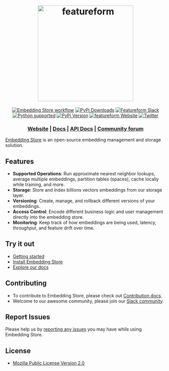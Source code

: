 <h1 align="center">
	<img width="300" src="https://raw.githubusercontent.com/featureform/embeddings/main/assets/featureform_logo.png" alt="featureform">
	<br>
</h1>

<div align="center">
	<a href="https://github.com/featureform/embeddings/actions"><img src="https://img.shields.io/badge/featureform-workflow-blue?style=for-the-badge&logo=appveyor" alt="Embedding Store workflow"></a>
    <a href="https://pypi.org/project/embeddingstore/" target="_blank"><img src="https://img.shields.io/pypi/dm/embeddingstore?style=for-the-badge&logo=appveyor" alt="PyPi Downloads"></a>
    <a href="https://featureform-community.slack.com/ssb/redirect" target="_blank"><img src="https://img.shields.io/badge/Join-Slack-blue?style=for-the-badge&logo=appveyor" alt="Featureform Slack"></a>
    <br>
    <a href="https://www.python.org/downloads/" target="_blank"><img src="https://img.shields.io/badge/python-3.6%20|%203.7|%203.8-brightgreen.svg" alt="Python supported"></a>
    <a href="https://pypi.org/project/EmbeddingStore/" target="_blank"><img src="https://badge.fury.io/py/EmbeddingStore.svg" alt="PyPi Version"></a>
    <a href="https://www.featureform.com/"><img src="https://img.shields.io/website?url=https%3A%2F%2Fwww.featureform.com%2F?style=for-the-badge&logo=appveyor" alt="featureform Website"></a>  
    <a href="https://twitter.com/featureformML" target="_blank"><img src="https://img.shields.io/twitter/url/http/shields.io.svg?style=social" alt="Twitter"></a>


	
</div>

<div align="center">
    <h3 align="center">
        <a href="https://www.featureform.com/">Website</a>
        <span> | </span>
        <a href="https://docs.featureform.com/v/main/">Docs</a>
        <span> | </span>
        <a href="https://apidocs.featureform.com/">API Docs</a>
        <span> | </span>
        <a href="https://communityinviter.com/apps/featureform-community/featureform-community-invite">Community forum</a>
    </h3>
</div>

[Embedding Store](https://featureform.com/) is an open-source embedding management and storage solution.

## Features
* **Supported Operations**: Run approximate nearest neighbor lookups, average multiple embeddings, partition tables (spaces), cache locally while training, and more.
* **Storage**: Store and index billions vectors embeddings from our storage layer.
* **Versioning**: Create, manage, and rollback different versions of your embeddings.
* **Access Control**: Encode different business logic and user management directly into the embedding store.
* **Monitoring**: Keep track of how embeddings are being used, latency, throughput, and feature drift over time.


## Try it out

* [Getting started](https://docs.featureform.com/getting_started)
* [Install Embedding Store](https://docs.featureform.com/installation_guide)
* [Explore our docs](https://docs.featureform.com/overview)

## Contributing

* To contribute to Embedding Store, please check out [Contribution docs](https://github.com/featureform/embeddings/blob/main/CONTRIBUTING.md).
* Welcome to our awesome community, please join our [Slack community](https://communityinviter.com/apps/featureform-community/featureform-community-invite).

## Report Issues

Please help us by [reporting any issues](https://github.com/featureform/embeddings/issues/new/choose) you may have while using Embedding Store.

## License

* [Mozilla Public License Version 2.0](https://github.com/featureform/embeddings/blob/main/LICENSE)